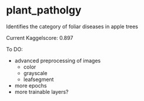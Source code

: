 # plant_patholgy

Identifies the category of foliar diseases in apple trees

Current Kaggelscore: 0.897

To DO:
- advanced preprocessing of images
    - color
    - grayscale
    - leafsegment
- more epochs
- more trainable layers?
